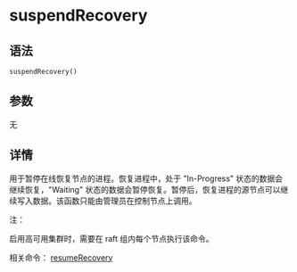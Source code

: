 # suspendRecovery

## 语法

`suspendRecovery()`

## 参数

无

## 详情

用于暂停在线恢复节点的进程。恢复进程中，处于 "In-Progress" 状态的数据会继续恢复，"Waiting"
状态的数据会暂停恢复。暂停后，恢复进程的源节点可以继续写入数据。该函数只能由管理员在控制节点上调用。

注：

启用高可用集群时，需要在 raft 组内每个节点执行该命令。

相关命令： [resumeRecovery](../r/resumeRecovery.md)

